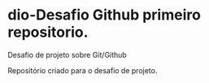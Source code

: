 # dio-Desafio Github primeiro repositorio.
 Desafio de projeto sobre Git/Github

Repositório criado para o desafio de projeto.

## 
